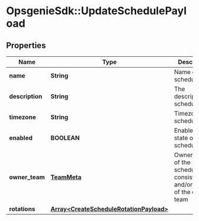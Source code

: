 # OpsgenieSdk::UpdateSchedulePayload

## Properties
Name | Type | Description | Notes
------------ | ------------- | ------------- | -------------
**name** | **String** | Name of the schedule | [optional] 
**description** | **String** | The description of schedule | [optional] 
**timezone** | **String** | Timezone of schedule | [optional] 
**enabled** | **BOOLEAN** | Enable/disable state of schedule | [optional] 
**owner_team** | [**TeamMeta**](TeamMeta.md) | Owner team of the schedule, consisting id and/or name of the owner team | [optional] 
**rotations** | [**Array&lt;CreateScheduleRotationPayload&gt;**](CreateScheduleRotationPayload.md) |  | [optional] 


